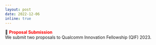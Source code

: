 ```yaml
---
layout: post
date: 2022-12-06
inline: true
---
```

:page_with_curl:   **<span style="color:red">Proposal Submission</span>** <br/>
We submit two proposals to Qualcomm Innovation Fellowship (QIF) 2023.
